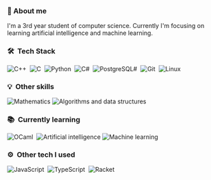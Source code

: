 ### 👋 About me
I'm a 3rd year student of computer science. Currently I'm focusing on learning artificial intelligence and machine learning.

### 🛠 &nbsp;Tech Stack
![C++](https://img.shields.io/badge/-C++-05122A?style=flat&logo=C%2B%2B&logoColor=00599C)&nbsp;
![C](https://img.shields.io/badge/-C-05122A?style=flat&logo=C&logoColor=A8B9CC)&nbsp;
![Python](https://img.shields.io/badge/-Python-05122A?style=flat&logo=python)&nbsp;
![C#](https://img.shields.io/badge/-C%23-05122A?style=flat&logo=c-sharp)&nbsp;
![PostgreSQL\#](https://img.shields.io/badge/-PostgreSQL-05122A?style=flat&logo=postgresql)&nbsp;
![Git](https://img.shields.io/badge/-Git-05122A?style=flat&logo=git)&nbsp;
![Linux](https://img.shields.io/badge/-Linux-05122A?style=flat&logo=linux)&nbsp;

### 💡 &nbsp;Other skills
![Mathematics](https://img.shields.io/badge/-Mathematics-05122A)
![Algorithms and data structures](https://img.shields.io/badge/-Algorithms_and_data_structures-05122A?style=flat)

### 📚 &nbsp;Currently learning
![OCaml](https://img.shields.io/badge/-OCaml-05122A?style=flat&logo=ocaml)&nbsp;
![Artificial intelligence](https://img.shields.io/badge/-Artificial_intelligence-05122A?style=flat)
![Machine learning](https://img.shields.io/badge/-Machine_learning-05122A?style=flat)

### ⚙️ &nbsp;Other tech I used
![JavaScript](https://img.shields.io/badge/-JavaScript-05122A?style=flat&logo=javascript)&nbsp;
![TypeScript](https://img.shields.io/badge/-TypeScript-05122A?style=flat&logo=typescript)&nbsp;
![Racket](https://img.shields.io/badge/-Racket-05122A?style=flat&logo=racket)&nbsp;

<!--
**mchl16/mchl16** is a ✨ _special_ ✨ repository because its `README.md` (this file) appears on your GitHub profile.

Here are some ideas to get you started:

- 🔭 I’m currently working on ...
- 🌱 I’m currently learning ...
- 👯 I’m looking to collaborate on ...
- 🤔 I’m looking for help with ...
- 💬 Ask me about ...
- 📫 How to reach me: ...
- 😄 Pronouns: ...
- ⚡ Fun fact: ...
-->
